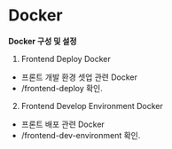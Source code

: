 # Docker
**Docker 구성 및 설정**

1. Frontend Deploy Docker
  - 프론트 개발 환경 셋업 관련 Docker
  - /frontend-deploy 확인.

2. Frontend Develop Environment Docker
  - 프론트 배포 관련 Docker
  - /frontend-dev-environment 확인.
